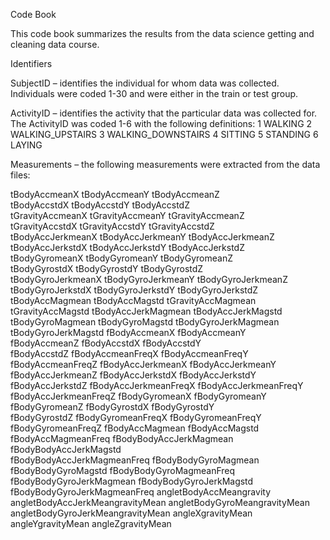 Code Book

This code book summarizes the results from the data science getting and cleaning data course.

Identifiers

SubjectID – identifies the individual for whom data was collected.  Individuals were coded 1-30 and were either in the train or test group.

ActivityID – identifies the activity that the particular data was collected for.  The ActivityID was coded 1-6 with the following definitions:
1 WALKING
2 WALKING_UPSTAIRS
3 WALKING_DOWNSTAIRS
4 SITTING
5 STANDING
6 LAYING

Measurements – the following measurements were extracted from the data files:

tBodyAccmeanX                     	tBodyAccmeanY                     	tBodyAccmeanZ                    
tBodyAccstdX                      	tBodyAccstdY                      	tBodyAccstdZ                     
tGravityAccmeanX                  	tGravityAccmeanY                  	tGravityAccmeanZ                 
tGravityAccstdX                   	tGravityAccstdY                   	tGravityAccstdZ                  
tBodyAccJerkmeanX                	tBodyAccJerkmeanY                 tBodyAccJerkmeanZ                
tBodyAccJerkstdX                  	tBodyAccJerkstdY                  	tBodyAccJerkstdZ                 
tBodyGyromeanX                    	tBodyGyromeanY                    	tBodyGyromeanZ                   
tBodyGyrostdX                     	tBodyGyrostdY                     	tBodyGyrostdZ                    
tBodyGyroJerkmeanX              	tBodyGyroJerkmeanY              	tBodyGyroJerkmeanZ               
tBodyGyroJerkstdX                 	tBodyGyroJerkstdY                 	tBodyGyroJerkstdZ                
tBodyAccMagmean                  tBodyAccMagstd                    	tGravityAccMagmean               
tGravityAccMagstd                 	tBodyAccJerkMagmean           tBodyAccJerkMagstd               
tBodyGyroMagmean              	tBodyGyroMagstd                   	tBodyGyroJerkMagmean             
tBodyGyroJerkMagstd            	fBodyAccmeanX                     	fBodyAccmeanY                    
fBodyAccmeanZ                     	fBodyAccstdX                      	fBodyAccstdY                     
fBodyAccstdZ                      	fBodyAccmeanFreqX               	fBodyAccmeanFreqY                
fBodyAccmeanFreqZ                fBodyAccJerkmeanX                 fBodyAccJerkmeanY                
fBodyAccJerkmeanZ                 fBodyAccJerkstdX                  	fBodyAccJerkstdY                 
fBodyAccJerkstdZ                  	fBodyAccJerkmeanFreqX        	fBodyAccJerkmeanFreqY            
fBodyAccJerkmeanFreqZ        	fBodyGyromeanX                    	fBodyGyromeanY                   
fBodyGyromeanZ                    	fBodyGyrostdX                     	fBodyGyrostdY                    
fBodyGyrostdZ                     	fBodyGyromeanFreqX            	fBodyGyromeanFreqY               
fBodyGyromeanFreqZ           	fBodyAccMagmean                 	fBodyAccMagstd                   
fBodyAccMagmeanFreq          fBodyBodyAccJerkMagmean  fBodyBodyAccJerkMagstd           
fBodyBodyAccJerkMagmeanFreq       		fBodyBodyGyroMagmean              
fBodyBodyGyroMagstd              		fBodyBodyGyroMagmeanFreq          fBodyBodyGyroJerkMagmean          		fBodyBodyGyroJerkMagstd  fBodyBodyGyroJerkMagmeanFreq     	angletBodyAccMeangravity          angletBodyAccJerkMeangravityMean 	angletBodyGyroMeangravityMean     angletBodyGyroJerkMeangravityMean 	angleXgravityMean                	
angleYgravityMean                 			angleZgravityMean                
